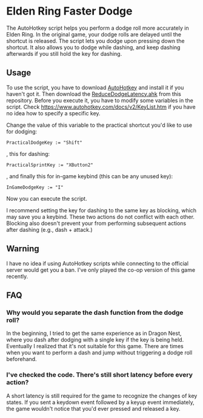 # Elden Ring Faster Dodge
The AutoHotkey script helps you perform a dodge roll more accurately in Elden Ring. In the original game, your dodge rolls are delayed until the shortcut is released. The script lets you dodge upon pressing down the shortcut. It also allows you to dodge while dashing, and keep dashing afterwards if you still hold the key for dashing.

## Usage
To use the script, you have to download [AutoHotkey](https://www.autohotkey.com/) and install it if you haven't got it. Then download the [ReduceDodgeLatency.ahk](https://github.com/kapoisu/elden-ring-faster-dodge/blob/main/ReduceDodgeLatency.ahk) from this repository. Before you execute it, you have to modify some variables in the script. Check https://www.autohotkey.com/docs/v2/KeyList.htm if you have no idea how to specify a specific key.

Change the value of this variable to the practical shortcut you'd like to use for dodging:
```autohotkey
PracticalDodgeKey := "Shift"
```
, this for dashing:
```autohotkey
PracticalSprintKey := "XButton2"
```
, and finally this for in-game keybind (this can be any unused key):
```autohotkey
InGameDodgeKey := "I"
```

Now you can execute the script.

I recommend setting the key for dashing to the same key as blocking, which may save you a keybind. These two actions do not conflict with each other. Blocking also doesn't prevent your from performing subsequent actions after dashing (e.g., dash + attack.)

## Warning
I have no idea if using AutoHotkey scripts while connecting to the official server would get you a ban. I've only played the co-op version of this game recently.

## FAQ
### Why would you separate the dash function from the dodge roll?
In the beginning, I tried to get the same experience as in Dragon Nest, where you dash after dodging with a single key if the key is being held. Eventually I realized that it's not suitable for this game. There are times when you want to perform a dash and jump without triggering a dodge roll beforehand.

### I've checked the code. There's still short latency before every action?
A short latency is still required for the game to recognize the changes of key states. If you sent a keydown event followed by a keyup event immediately, the game wouldn't notice that you'd ever pressed and released a key.
